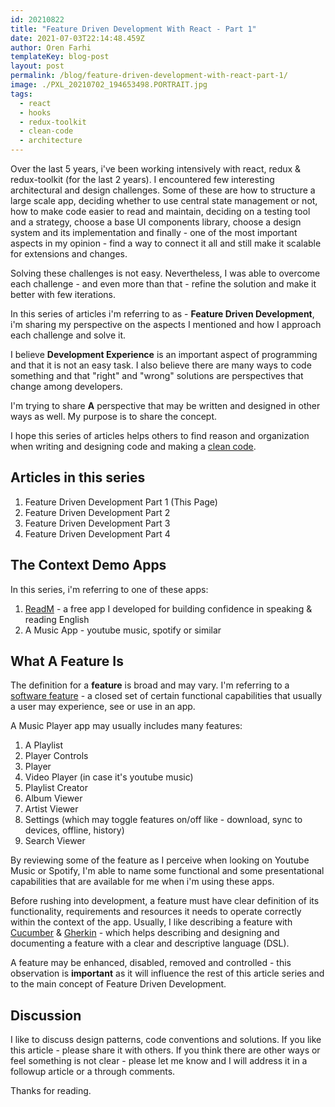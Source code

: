```yaml
---
id: 20210822
title: "Feature Driven Development With React - Part 1"
date: 2021-07-03T22:14:48.459Z
author: Oren Farhi
templateKey: blog-post
layout: post
permalink: /blog/feature-driven-development-with-react-part-1/
image: ./PXL_20210702_194653498.PORTRAIT.jpg
tags:
  - react
  - hooks
  - redux-toolkit
  - clean-code
  - architecture
---
```


Over the last 5 years, i've been working intensively with react, redux & redux-toolkit (for the last 2 years). I encountered few interesting architectural and design challenges. Some of these are how to structure a large scale app, deciding whether to use central state management or not, how to make code easier to read and maintain, deciding on a testing tool and a strategy, choose a base UI components library, choose a design system and its implementation and finally - one of the most important aspects in my opinion - find a way to connect it all and still make it scalable for extensions and changes.

Solving these challenges is not easy. Nevertheless, I was able to overcome each challenge - and even more than that - refine the solution and make it better with few iterations.

In this series of articles i'm referring to as - **Feature Driven Development**, i'm sharing my perspective on the aspects I mentioned and how I approach each challenge and solve it.

I believe **Development Experience** is an important aspect of programming and that it is not an easy task. I also believe there are many ways to code something and that "right" and "wrong" solutions are perspectives that change among developers.

I'm trying to share **A** perspective that may be written and designed in other ways as well. My purpose is to share the concept.

I hope this series of articles helps others to find reason and organization when writing and designing code and making a [clean code].

## Articles in this series

1. Feature Driven Development Part 1 (This Page)
1. Feature Driven Development Part 2
1. Feature Driven Development Part 3
1. Feature Driven Development Part 4

## The Context Demo Apps

In this series, i'm referring to one of these apps:

1. [ReadM] - a free app I developed for building confidence in speaking & reading English
2. A Music App - youtube music, spotify or similar

## What A Feature Is

The definition for a **feature** is broad and may vary. I'm referring to a [software feature] - a closed set of certain functional capabilities that usually a user may experience, see or use in an app.

A Music Player app may usually includes many features:

1. A Playlist
1. Player Controls
1. Player
1. Video Player (in case it's youtube music)
1. Playlist Creator
1. Album Viewer
1. Artist Viewer
1. Settings (which may toggle features on/off like - download, sync to devices, offline, history)
1. Search Viewer

By reviewing some of the feature as I perceive when looking on Youtube Music or Spotify, I'm able to name some functional and some presentational capabilities that are available for me when i'm using these apps.

Before rushing into development, a feature must have clear definition of its functionality, requirements and resources it needs to operate correctly within the context of the app. Usually, I like describing a feature with [Cucumber] & [Gherkin] - which helps describing and designing and documenting a feature with a clear and descriptive language (DSL).

A feature may be enhanced, disabled, removed and controlled - this observation is **important** as it will influence the rest of this article series and to the main concept of Feature Driven Development.

## Discussion

I like to discuss design patterns, code conventions and solutions. If you like this article - please share it with others. If you think there are other ways or feel something is not clear - please let me know and I will address it in a followup article or a through comments.

Thanks for reading.

[reuse]: https://orizens.com/blog/react-hooks-and-components-custom-hooks-as-minions-at-your-service/
[previous articles on react hooks]: https://orizens.com/tags/hooks
[clean code]: https://orizens.com/tags/clean-code
[readm]: https://readm.netlify.app
[software feature]: https://en.wikipedia.org/wiki/Software_feature
[gherkin]: https://cucumber.io/docs/gherkin/reference/
[cucumber]: https://cucumber.io/
